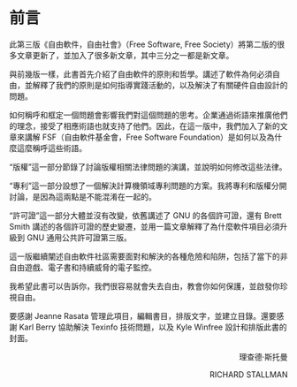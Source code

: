# 前言

此第三版《自由軟件，自由社會》（Free Software, Free Society）將第二版的很多文章更新了，並加入了很多新文章，其中三分之一都是新文章。

與前幾版一樣，此書首先介紹了自由軟件的原則和哲學。講述了軟件為何必須自由，並解釋了我們的原則是如何指導實踐活動的，以及解決了有關硬件自由設計的問題。

如何稱呼和框定一個問題會影響我們對這個問題的思考。企業通過術語來推廣他們的理念，接受了相應術語也就支持了他們。因此，在這一版中，我們加入了新的文章來講解 FSF（自由軟件基金會，Free Software Foundation）是如何以及為什麼這麼稱呼這些術語。

“版權”這一部分節錄了討論版權相關法律問題的演講，並說明如何修改這些法律。

“專利”這一部分設想了一個解決計算機領域專利問題的方案。我將專利和版權分開討論，是因為這兩點是不能混淆在一起的。

“許可證”這一部分大體並沒有改變，依舊講述了 GNU 的各個許可證，還有 Brett Smith 講述的各個許可證的歷史變遷，並用一篇文章解釋了為什麼軟件項目必須升級到 GNU 通用公共許可證第三版。

這一版繼續闡述自由軟件社區需要面對和解決的各種危險和陷阱，包括了當下的非自由遊戲、電子書和持續威脅的電子監控。

我希望此書可以告訴你，我們很容易就會失去自由，教會你如何保護，並啟發你珍視自由。

要感謝 Jeanne Rasata 管理此項目，編輯書目，排版文字，並建立目錄。還要感謝 Karl Berry 協助解決 Texinfo 技術問題，以及 Kyle Winfree 設計和排版此書的封面。

<!--(pandoc)\(pandoc)-->  

<!--(pdf)\hfill\ (pdf)--> <!-- (pdf)--><p align="right"><!--(pdf) -->理查德·斯托曼<!-- (pdf)--></p><!--(pdf) -->

<!--(pdf)\hfill\ (pdf)--> <!-- (pdf)--><p align="right"><!--(pdf) -->RICHARD STALLMAN<!-- (pdf)--></p><!--(pdf) -->
